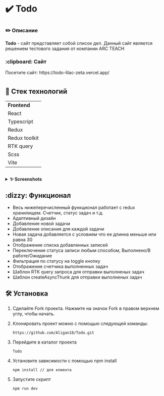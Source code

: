 <summary><h1>✔️ Todo</h1></summary>
<h2></h2>


<h3>✏️ Описание</h3>
      <strong>Todo</strong> - сайт представляет собой список дел. Данный сайт является решением тестового задания от компании ARC TEACH

<h3>:clipboard: Сайт</h3>
Посетите сайт: https://todo-lilac-zeta.vercel.app/

<h1></h1>
<summary><h2>💼 Стек технологий</h2></summary>


<table>
<tr>
<td><strong>Frontend</strong></td>  
</tr>
<tr>
<td>React</td>  
</tr>
<tr>
<td>Typescript</td>  
</tr>
<tr>
<td>Redux</td>  
</tr>
<tr>
<td>Redux toolkit</td>  
</tr>
<tr>
<td>RTK query</td>  
</tr>
<tr>
<td>Scss</td> 
</tr>
<tr>
<td>Vite</td> 
</tr>
</table> 

<h2></h2>
<details><summary><strong>✨ Screenshots</strong></summary>
<!-- | ![Главная страница](/pictures/Главная.jpg "Главная страница") | | :--: | | *Главная страница* |
| ![Курсы](/pictures/Курсы.jpg "Курсы") | | :--: | | *Курсы* |
| ![Страница редактирования ](/pictures/Редактирование.jpg "Страница редактирования") | | :--: | | *Страница редактирования* |
| ![Темная тема](/pictures/Темная_тема.jpg "Темная тема") | | :--: | | *Темная тема* |
| ![Светлая тема](/pictures/Светлая_тема.jpg "Светлая тема") | | :--: | | *Светлая тема* | -->

</details>
<h2></h2>



<summary><h2>:dizzy: Функционал</h2></summary>

- Весь нижеперечисленный функционал работает с redux хранилищем. Счетчик, статус задач и т.д.
- Адаптивный дизайн
- Добавление новой задачи
- Добавление описания для каждой задачи
- Новая задача добавляется с условием что ее длинна меньше или равна 30
- Отображение списка добавленных записей
- Переключение статуса записи любым способом, Выполнено/В работе/Ожидание
- Фильтрация по статусу на toggle кнопку
- Отображение счетчика выполненных задач
- Шаблон RTK query запроса для отправки выполненых задач
- Шаблон createAsyncThunk для отправки выполненых задач


<h2></h2>
<summary><h2>🛠️ Установка</h2></summary>



1. Сделайте Fork проекта. Нажмите на значок Fork в правом верхнем углу, чтобы начать.

2. Клонировать проект можно с помощью следующей команды:
  
      ~~~
      https://github.com/Aligan18/Todo.git
      ~~~

3. Перейдите в каталог проекта

      ~~~
      Todo
      ~~~
      
4. Установите зависимости с помощью npm install
      ~~~
      npm install // для клиента 
      ~~~

5. Запустите скрипт
      ~~~
      npm run dev
      ~~~

